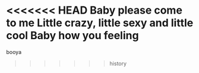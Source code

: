 <<<<<<< HEAD
Baby please come to me
Little crazy, little sexy  and little cool
Baby how you feeling
=======
booya
>>>>>>> history
